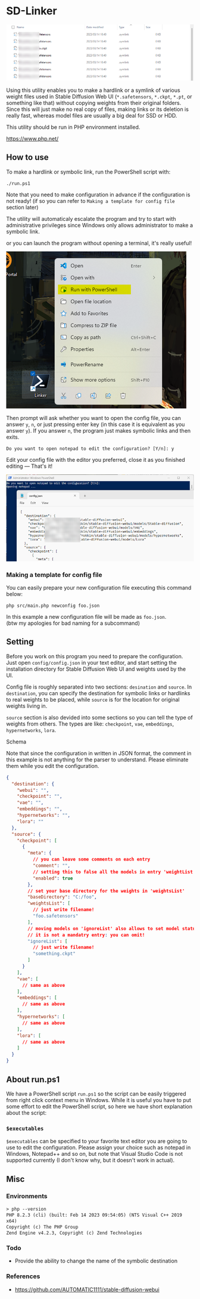 # SD-Linker

![images/20230406010745.png](images/20230406014524.png)

Using this utility enables you to make a hardlink or a symlink of various weight
files used in Stable Diffusion Web UI (`*.safetensors`, `*.ckpt`, `*.pt`, or
something like that) without copying weights from their original folders.  
Since this will just make no real copy of files, making links or its deletion 
is really fast, whereas model files are usually a big deal for SSD or HDD.

This utility should be run in PHP environment installed.

<https://www.php.net/>

## How to use

To make a hardlink or symbolic link, run the PowerShell script with:

```plain
./run.ps1
```

Note that you need to make configuration in advance if the configuration is not
ready! (if so you can refer to `Making a template for config file` section later)

The utility will automaticaly escalate the program and try to start with
administrative privileges since Windows only allows administrator to make 
a symbolic link.

or you can launch the program without opening a terminal, it's really useful!

![images/20230406010001.png](./images/20230406010001.png)

Then prompt will ask whether you want to open the config file,
you can answer `y`, `n`, or just pressing enter key (in this case it is
equivalent as you answer `y`). If you answer `n`, the program just makes
symbolic links and then exits. 

```plain
Do you want to open notepad to edit the configuration? [Y/n]: y
```

Edit your config file with the editor you preferred, close it as you finished
editing ― That's it!

![images/20230406010745.png](./images/20230406010745.png)

### Making a template for config file

You can easily prepare your new configuration file executing this command
below:

```
php src/main.php newconfig foo.json
```

In this example a new configuration file will be made as `foo.json`.  
(btw my apologies for bad naming for a subcommand)

## Setting

Before you work on this program you need to prepare the configuration.
Just open `config/config.json` in your text editor, and start setting the 
installation directory for Stable Diffusion Web UI and weights used by the UI.

Config file is roughly separated into two sections: `desination` and `source`.
In `destination`, you can specify the destination for symbolic links or 
hardlinks to real weights to be placed, while `source` is for the location for
original weights living in.

`source` section is also devided into some sections so you can tell the type
of weights from others. The types are like: `checkpoint`, `vae`, `embeddings`, 
`hypernetworks`, `lora`.

Schema

Note that since the configuration in written in JSON format, the comment in 
this example is not anything for the parser to understand.
Please eliminate them while you edit the configuration. 

```json
{
  "destination": {
    "webui": "",
    "checkpoint": "",
    "vae": "",
    "embeddings": "",
    "hypernetworks": "",
    "lora": ""
  },
  "source": {
    "checkpoint": [
      {
        "meta": {
          // you can leave some comments on each entry
          "comment": "",
          // setting this to false all the models in entry 'weightList' will be unlinked!
          "enabled": true
        },
        // set your base directory for the weights in 'weightsList'
        "baseDirectory": "C:/foo",
        "weightsList": [
          // just write filename!
          "foo.safetensors"
        ],
        // moving models on 'ignoreList' also allows to set model status one by one.
        // it is not a mandatry entry: you can omit!
        "ignoreList": [
          // just write filename!
          "something.ckpt"
        ]
      }
    ],
    "vae": [
      // same as above
    ],
    "embeddings": [
      // same as above
    ],
    "hypernetworks": [
      // same as above
    ],
    "lora": [
      // same as above
    ]
  }
}
```

## About run.ps1

We have a PowerShell script `run.ps1` so the script can be easily triggered from right 
click context menu in Windows.  While it is useful you have to put some effort to
edit the PowerShell script, so here we have short explanation about the script:

### `$executables` 

`$executables` can be specified to your favorite text editor you are going to use to edit 
the configuration. Please assign your choice such as notepad in Windows, Notepad++ and so 
on, but note that Visual Studio Code is not supported currently (I don't know why, but it 
doesn't work in actual). 


## Misc

### Environments

```plain
> php --version
PHP 8.2.3 (cli) (built: Feb 14 2023 09:54:05) (NTS Visual C++ 2019 x64)
Copyright (c) The PHP Group
Zend Engine v4.2.3, Copyright (c) Zend Technologies
```

### Todo

- Provide the ability to change the name of the symbolic destination

### References

- <https://github.com/AUTOMATIC1111/stable-diffusion-webui>
